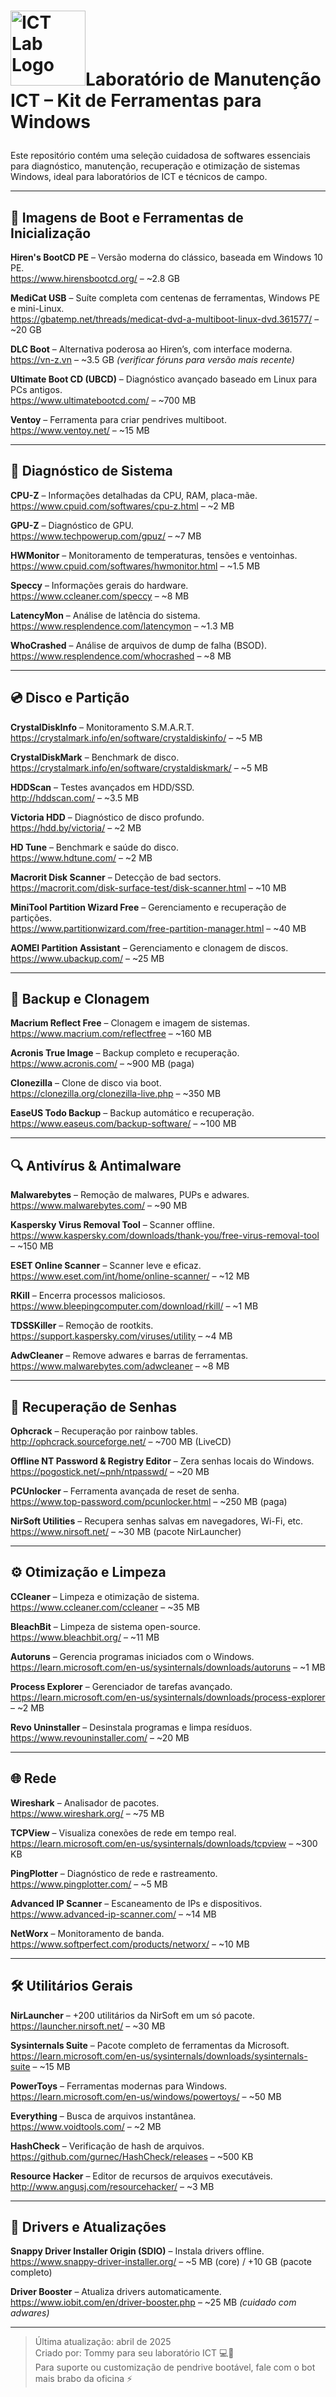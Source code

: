 # <img src="https://i.imgur.com/ZgbpGWM.png" alt="ICT Lab Logo" width="120"/>Laboratório de Manutenção ICT – Kit de Ferramentas para Windows</p>
Este repositório contém uma seleção cuidadosa de softwares essenciais para diagnóstico, manutenção, recuperação e otimização de sistemas Windows, ideal para laboratórios de ICT e técnicos de campo.

---

## 🔧 Imagens de Boot e Ferramentas de Inicialização

**Hiren's BootCD PE** – Versão moderna do clássico, baseada em Windows 10 PE.  
https://www.hirensbootcd.org/ – ~2.8 GB

**MediCat USB** – Suíte completa com centenas de ferramentas, Windows PE e mini-Linux.  
https://gbatemp.net/threads/medicat-dvd-a-multiboot-linux-dvd.361577/ – ~20 GB

**DLC Boot** – Alternativa poderosa ao Hiren’s, com interface moderna.  
https://vn-z.vn – ~3.5 GB *(verificar fóruns para versão mais recente)*

**Ultimate Boot CD (UBCD)** – Diagnóstico avançado baseado em Linux para PCs antigos.  
https://www.ultimatebootcd.com/ – ~700 MB

**Ventoy** – Ferramenta para criar pendrives multiboot.  
https://www.ventoy.net/ – ~15 MB

---

## 🧠 Diagnóstico de Sistema

**CPU-Z** – Informações detalhadas da CPU, RAM, placa-mãe.  
https://www.cpuid.com/softwares/cpu-z.html – ~2 MB

**GPU-Z** – Diagnóstico de GPU.  
https://www.techpowerup.com/gpuz/ – ~7 MB

**HWMonitor** – Monitoramento de temperaturas, tensões e ventoinhas.  
https://www.cpuid.com/softwares/hwmonitor.html – ~1.5 MB

**Speccy** – Informações gerais do hardware.  
https://www.ccleaner.com/speccy – ~8 MB

**LatencyMon** – Análise de latência do sistema.  
https://www.resplendence.com/latencymon – ~1.3 MB

**WhoCrashed** – Análise de arquivos de dump de falha (BSOD).  
https://www.resplendence.com/whocrashed – ~8 MB

---

## 💿 Disco e Partição

**CrystalDiskInfo** – Monitoramento S.M.A.R.T.  
https://crystalmark.info/en/software/crystaldiskinfo/ – ~5 MB

**CrystalDiskMark** – Benchmark de disco.  
https://crystalmark.info/en/software/crystaldiskmark/ – ~5 MB

**HDDScan** – Testes avançados em HDD/SSD.  
http://hddscan.com/ – ~3.5 MB

**Victoria HDD** – Diagnóstico de disco profundo.  
https://hdd.by/victoria/ – ~2 MB

**HD Tune** – Benchmark e saúde do disco.  
https://www.hdtune.com/ – ~2 MB

**Macrorit Disk Scanner** – Detecção de bad sectors.  
https://macrorit.com/disk-surface-test/disk-scanner.html – ~10 MB

**MiniTool Partition Wizard Free** – Gerenciamento e recuperação de partições.  
https://www.partitionwizard.com/free-partition-manager.html – ~40 MB

**AOMEI Partition Assistant** – Gerenciamento e clonagem de discos.  
https://www.ubackup.com/ – ~25 MB

---

## 📂 Backup e Clonagem

**Macrium Reflect Free** – Clonagem e imagem de sistemas.  
https://www.macrium.com/reflectfree – ~160 MB

**Acronis True Image** – Backup completo e recuperação.  
https://www.acronis.com/ – ~900 MB (paga)

**Clonezilla** – Clone de disco via boot.  
https://clonezilla.org/clonezilla-live.php – ~350 MB

**EaseUS Todo Backup** – Backup automático e recuperação.  
https://www.easeus.com/backup-software/ – ~100 MB

---

## 🔍 Antivírus & Antimalware

**Malwarebytes** – Remoção de malwares, PUPs e adwares.  
https://www.malwarebytes.com/ – ~90 MB

**Kaspersky Virus Removal Tool** – Scanner offline.  
https://www.kaspersky.com/downloads/thank-you/free-virus-removal-tool – ~150 MB

**ESET Online Scanner** – Scanner leve e eficaz.  
https://www.eset.com/int/home/online-scanner/ – ~12 MB

**RKill** – Encerra processos maliciosos.  
https://www.bleepingcomputer.com/download/rkill/ – ~1 MB

**TDSSKiller** – Remoção de rootkits.  
https://support.kaspersky.com/viruses/utility – ~4 MB

**AdwCleaner** – Remove adwares e barras de ferramentas.  
https://www.malwarebytes.com/adwcleaner – ~8 MB

---

## 🔑 Recuperação de Senhas

**Ophcrack** – Recuperação por rainbow tables.  
http://ophcrack.sourceforge.net/ – ~700 MB (LiveCD)

**Offline NT Password & Registry Editor** – Zera senhas locais do Windows.  
https://pogostick.net/~pnh/ntpasswd/ – ~20 MB

**PCUnlocker** – Ferramenta avançada de reset de senha.  
https://www.top-password.com/pcunlocker.html – ~250 MB (paga)

**NirSoft Utilities** – Recupera senhas salvas em navegadores, Wi-Fi, etc.  
https://www.nirsoft.net/ – ~30 MB (pacote NirLauncher)

---

## ⚙️ Otimização e Limpeza

**CCleaner** – Limpeza e otimização de sistema.  
https://www.ccleaner.com/ccleaner – ~35 MB

**BleachBit** – Limpeza de sistema open-source.  
https://www.bleachbit.org/ – ~11 MB

**Autoruns** – Gerencia programas iniciados com o Windows.  
https://learn.microsoft.com/en-us/sysinternals/downloads/autoruns – ~1 MB

**Process Explorer** – Gerenciador de tarefas avançado.  
https://learn.microsoft.com/en-us/sysinternals/downloads/process-explorer – ~2 MB

**Revo Uninstaller** – Desinstala programas e limpa resíduos.  
https://www.revouninstaller.com/ – ~20 MB

---

## 🌐 Rede

**Wireshark** – Analisador de pacotes.  
https://www.wireshark.org/ – ~75 MB

**TCPView** – Visualiza conexões de rede em tempo real.  
https://learn.microsoft.com/en-us/sysinternals/downloads/tcpview – ~300 KB

**PingPlotter** – Diagnóstico de rede e rastreamento.  
https://www.pingplotter.com/ – ~5 MB

**Advanced IP Scanner** – Escaneamento de IPs e dispositivos.  
https://www.advanced-ip-scanner.com/ – ~14 MB

**NetWorx** – Monitoramento de banda.  
https://www.softperfect.com/products/networx/ – ~10 MB

---

## 🛠️ Utilitários Gerais

**NirLauncher** – +200 utilitários da NirSoft em um só pacote.  
https://launcher.nirsoft.net/ – ~30 MB

**Sysinternals Suite** – Pacote completo de ferramentas da Microsoft.  
https://learn.microsoft.com/en-us/sysinternals/downloads/sysinternals-suite – ~15 MB

**PowerToys** – Ferramentas modernas para Windows.  
https://learn.microsoft.com/en-us/windows/powertoys/ – ~50 MB

**Everything** – Busca de arquivos instantânea.  
https://www.voidtools.com/ – ~2 MB

**HashCheck** – Verificação de hash de arquivos.  
https://github.com/gurnec/HashCheck/releases – ~500 KB

**Resource Hacker** – Editor de recursos de arquivos executáveis.  
http://www.angusj.com/resourcehacker/ – ~3 MB

---

## 📜 Drivers e Atualizações

**Snappy Driver Installer Origin (SDIO)** – Instala drivers offline.  
https://www.snappy-driver-installer.org/ – ~5 MB (core) / +10 GB (pacote completo)

**Driver Booster** – Atualiza drivers automaticamente.  
https://www.iobit.com/en/driver-booster.php – ~25 MB *(cuidado com adwares)*

---

> Última atualização: abril de 2025  
> Criado por: Tommy para seu laboratório ICT 💻🧪  
> Para suporte ou customização de pendrive bootável, fale com o bot mais brabo da oficina ⚡
